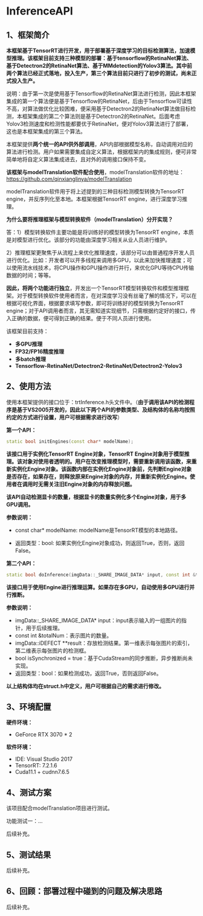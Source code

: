 # InferenceAPI

## 1、框架简介

**本框架基于TensorRT进行开发，用于部署基于深度学习的目标检测算法，加速模型推理。该框架目前支持三种模型的部署：基于tensorflow的RetinaNet算法、基于Detectron2的RetinaNet算法、基于MMdetection的Yolov3算法。其中前两个算法已经正式落地，投入生产，第三个算法目前只进行了初步的测试，尚未正式投入生产。**

说明：由于第一次是使用基于Tensorflow的RetinaNet算法进行检测，因此本框架集成的第一个算法便是基于Tensorflow的RetinaNet，后由于Tensorflow可读性不高，对算法做优化比较困难，便采用基于Detectron2的RetinaNet算法做目标检测，本框架集成的第二个算法则是基于Detectron2的RetinaNet。后面考虑Yolov3检测速度和检测性能都要优于RetinaNet，便对Yolov3算法进行了部署，这也是本框架集成的第三个算法。

本框架提供**两个统一的API供外部调用**，API内部根据模型名称，自动调用对应的算法进行检测。用户如果需要集成自定义算法，根据框架内的集成规则，便可非常简单地将自定义算法集成进去，且对外的调用接口保持不变。

**该框架与modelTranslation软件配合使用**，modelTranslation软件的地址：https://github.com/qinxianglinya/modelTranslation

modelTranslation软件用于将上述提到的三种目标检测模型转换为TensorRT engine，并反序列化至本地。本框架根据TensorRT engine，进行深度学习推理。

**为什么要将推理框架与模型转换软件（modelTranslation）分开实现？**

答：1）模型转换软件主要功能是将训练好的模型转换为TensorRT engine，本质是对模型进行优化。该部分的功能由深度学习相关从业人员进行维护。

​		2）推理框架更聚焦于从流程上来优化推理速度，该部分可以由普通程序开发人员进行优化。比如：开发者可以开多线程来调用多GPU，以此来加快推理速度；可以使用流水线技术，将CPU操作和GPU操作进行并行，来优化GPU等待CPU传输数据的时间；等等。

**因此，将两个功能进行独立**，开发出一个TensorRT模型转换软件和模型推理框架。对于模型转换软件使用者而言，在对深度学习没有丝毫了解的情况下，可以在根据可视化界面，根据要求填写参数，即可将训练好的模型转换为TensorRT engine；对于API调用者而言，其无需知道实现细节，只需根据约定好的接口，传入正确的数据，便可得到正确的结果。便于不同人员进行使用。

该框架目前支持：

- **多GPU推理**
- **FP32/FP16精度推理**
- **多batch推理**
- **Tensorflow-RetinaNet/Detectron2-RetinaNet/Detectron2-Yolov3**

## 2、使用方法

使用本框架提供的接口位于：trtInference.h头文件中。（**由于调用该API的检测程序是基于VS2005开发的，因此以下两个API的参数类型、及结构体的名称均按照约定的方式进行设置，用户可根据需求进行改写**）

**第一个API：**

```c++
static bool initEngines(const char* modelName);
```

**该接口用于实例化TensorRT Engine对象，TensorRT Engine对象用于模型推理。该对象对使用者透明的。用户在改变推理模型时，需要重新调用该函数，来重新实例化Engine对象。该函数内部在实例化Engine对象前，先判断Engine对象是否存在，如果存在，则释放原来Engine对象的内存，并重新实例化Engine。使用者在调用时无需关注旧Engine对象的内存释放问题。**

**该API自动检测显卡的数量，根据显卡的数量实例化多个Engine对象，用于多GPU调用。**

**参数说明：**

- const char* modelName: modelName是TensorRT模型的本地路径。

- 返回类型：bool: 如果实例化Engine对象成功，则返回True，否则，返回False。

**第二个API：**

```c++
static bool doInference(imgData::_SHARE_IMAGE_DATA* input, const int &totalNum, imgData::iDEFECT **result, bool isSynchronized = true);
```

**该接口用于使用Engine进行推理运算。如果存在多GPU，自动使用多GPU进行并行推断。**

**参数说明：**

- imgData::_SHARE_IMAGE_DATA* input：input表示输入的一组图片的指针，用于后续推理。
- const int &totalNum：表示图片的数量。
- imgData::iDEFECT **result：存放检测结果。第一维表示每张图片的索引，第二维表示每张图片的检测框。
- bool isSynchronized = true：基于CudaStream的同步推断，异步推断尚未实现。
- 返回类型：bool：如果检测成功，返回True，否则返回False。

**以上结构体均在struct.h中定义，用户可根据自己的需求进行修改。**
## 3、环境配置

**硬件环境：** 
- GeForce RTX 3070 * 2 

**软件环境：**

- IDE: Visual Studio 2017
- TensorRT: 7.2.1.6
- Cuda11.1 + cudnn7.6.5

## 4、测试方案

该项目配合modelTranslation项目进行测试。

功能测试一：...

后续补充。

## 5、测试结果

后续补充。

## 6、回顾：部署过程中碰到的问题及解决思路

后续补充。

